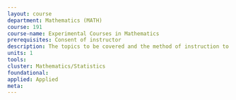 ```yaml
---
layout: course 
department: Mathematics (MATH)
course: 191
course-name: Experimental Courses in Mathematics
prerequisites: Consent of instructor
description: The topics to be covered and the method of instruction to be used will be announced at the beginning of each semester that such courses are offered.
units: 1
tools: 
cluster: Mathematics/Statistics
foundational: 
applied: Applied
meta: 
---
```

